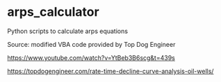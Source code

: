 # arps_calculator
Python scripts to calculate arps equations

Source: modified VBA code provided by Top Dog Engineer

https://www.youtube.com/watch?v=YtBeb3B6scg&t=439s

https://topdogengineer.com/rate-time-decline-curve-analysis-oil-wells/
